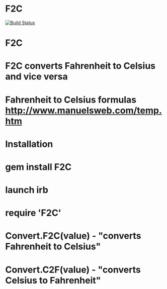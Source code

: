 F2C
=============

[![Build Status](https://travis-ci.org/influxdb/influxdb-ruby.png?branch=master)](https://travis-ci.org/lukenny/F2C)

F2C
===
# F2C converts Fahrenheit to Celsius and vice versa
# Fahrenheit to Celsius formulas http://www.manuelsweb.com/temp.htm
#
# Installation
# gem install F2C
# launch irb
# require 'F2C'
# Convert.F2C(value) - "converts Fahrenheit to Celsius"
# Convert.C2F(value) - "converts Celsius to Fahrenheit"
